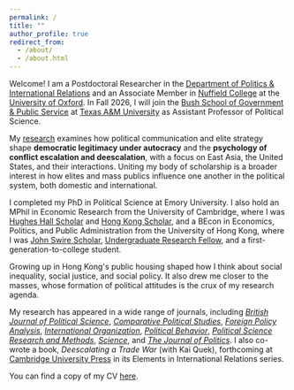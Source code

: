 ```yaml
---
permalink: /
title: ""
author_profile: true
redirect_from: 
  - /about/
  - /about.html
---
```


Welcome! I am a Postdoctoral Researcher in the [Department of Politics & International Relations](https://www.politics.ox.ac.uk) and an Associate Member in [Nuffield College](https://www.nuffield.ox.ac.uk) at the [University of Oxford](https://www.ox.ac.uk). In Fall 2026, I will join the [Bush School of Government & Public Service](https://bush.tamu.edu) at [Texas A&M University](https://www.tamu.edu) as Assistant Professor of Political Science.

My [research](https://eddy-yeung.github.io/research) examines how political communication and elite strategy shape **democratic legitimacy under autocracy** and the **psychology of conflict escalation and deescalation**, with a focus on East Asia, the United States, and their interactions. Uniting my body of scholarship is a broader interest in how elites and mass publics influence one another in the political system, both domestic and international.

I completed my PhD in Political Science at Emory University. I also hold an MPhil in Economic Research from the University of Cambridge, where I was [Hughes Hall Scholar](https://www.hughes.cam.ac.uk) and [Hong Kong Scholar](https://hkses.edb.gov.hk/en/index.html), and a BEcon in Economics, Politics, and Public Administration from the University of Hong Kong, where I was [John Swire Scholar](https://www.swire.com/en/community/scholarships.php), [Undergraduate Research Fellow](https://tl.hku.hk/urfp), and a first-generation-to-college student.

Growing up in Hong Kong's public housing shaped how I think about social inequality, social justice, and social policy. It also drew me closer to the masses, whose formation of political attitudes is the crux of my research agenda.

My research has appeared in a wide range of journals, including [_British Journal of Political Science_](https://www.cambridge.org/core/journals/british-journal-of-political-science), [_Comparative Political Studies_](https://journals.sagepub.com/home/cps), [_Foreign Policy Analysis_](https://academic.oup.com/fpa), [_International Organization_](https://www.cambridge.org/core/journals/international-organization), [_Political Behavior_](https://link.springer.com/journal/11109), [_Political Science Research and Methods_](https://www.cambridge.org/core/journals/political-science-research-and-methods), [_Science_](https://www.science.org/journal/science), and [_The Journal of Politics_](https://www.journals.uchicago.edu/toc/jop/current). I also co-wrote a book, <em>Deescalating a Trade War</em> (with Kai Quek), forthcoming at [Cambridge University Press](https://www.cambridge.org/core/publications/elements/international-relations) in its Elements in International Relations series.

You can find a copy of my CV [here](https://www.dropbox.com/scl/fi/jmlw6mh64hwsdyro0qv4w/Eddy_Yeung_CV.pdf?rlkey=wossdofaxkxhj65bn6q8jwuix&st=d36thcqp&dl=0).